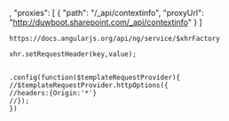 ,
    "proxies": [
      {
        "path": "/_api/contextinfo",
        "proxyUrl": "http://duwboot.sharepoint.com/_api/contextinfo"
      }
    ]

    https://docs.angularjs.org/api/ng/service/$xhrFactory

    xhr.setRequestHeader(key,value);


    .config(function($templateRequestProvider){
    //$templateRequestProvider.httpOptions({
    //headers:{Origin:'*'}
    //});
    })

